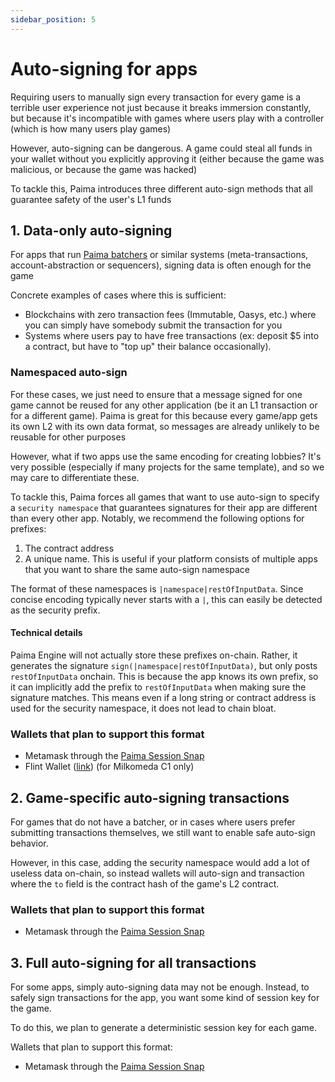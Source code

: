 ```yaml
---
sidebar_position: 5
---
```


# Auto-signing for apps

Requiring users to manually sign every transaction for every game is a terrible user experience not just because it breaks immersion constantly, but because it's incompatible with games where users play with a controller (which is how many users play games)

However, auto-signing can be dangerous. A game could steal all funds in your wallet without you explicitly approving it (either because the game was malicious, or because the game was hacked)

To tackle this, Paima introduces three different auto-sign methods that all guarantee safety of the user's L1 funds

## 1. Data-only auto-signing

For apps that run [Paima batchers](../1%20-%20Setting%20Up%20Your%20Environment/5%20-%20paima-bacher.md) or similar systems (meta-transactions, account-abstraction or sequencers), signing data is often enough for the game 

Concrete examples of cases where this is sufficient:
- Blockchains with zero transaction fees (Immutable, Oasys, etc.) where you can simply have somebody submit the transaction for you
- Systems where users pay to have free transactions (ex: deposit $5 into a contract, but have to "top up" their balance occasionally).

### Namespaced auto-sign

For these cases, we just need to ensure that a message signed for one game cannot be reused for any other application (be it an L1 transaction or for a different game). Paima is great for this because every game/app gets its own L2 with its own data format, so messages are already unlikely to be reusable for other purposes

However, what if two apps use the same encoding for creating lobbies? It's very possible (especially if many projects for the same template), and so we may care to differentiate these. 

To tackle this, Paima forces all games that want to use auto-sign to specify a `security namespace` that guarantees signatures for their app are different than every other app. Notably, we recommend the following options for prefixes:
1. The contract address
2. A unique name. This is useful if your platform consists of multiple apps that you want to share the same auto-sign namespace

The format of these namespaces is `|namespace|restOfInputData`. Since concise encoding typically never starts with a `|`, this can easily be detected as the security prefix.

#### Technical details

Paima Engine will not actually store these prefixes on-chain. Rather, it generates the signature `sign(|namespace|restOfInputData)`, but only posts `restOfInputData` onchain. This is because the app knows its own prefix, so it can implicitly add the prefix to `restOfInputData` when making sure the signature matches. This means even if a long string or contract address is used for the security namespace, it does not lead to chain bloat.

### Wallets that plan to support this format

- Metamask through the [Paima Session Snap](https://github.com/PaimaStudios/paima-session-snap)
- Flint Wallet ([link](https://flint-wallet.com/)) (for Milkomeda C1 only)

## 2. Game-specific auto-signing transactions

For games that do not have a batcher, or in cases where users prefer submitting transactions themselves, we still want to enable safe auto-sign behavior.

However, in this case, adding the security namespace would add a lot of useless data on-chain, so instead wallets will auto-sign and transaction where the `to` field is the contract hash of the game's L2 contract.

### Wallets that plan to support this format

- Metamask through the [Paima Session Snap](https://github.com/PaimaStudios/paima-session-snap)

## 3. Full auto-signing for all transactions

For some apps, simply auto-signing data may not be enough. Instead, to safely sign transactions for the app, you want some kind of session key for the game.

To do this, we plan to generate a deterministic session key for each game.

Wallets that plan to support this format:
- Metamask through the [Paima Session Snap](https://github.com/PaimaStudios/paima-session-snap)
